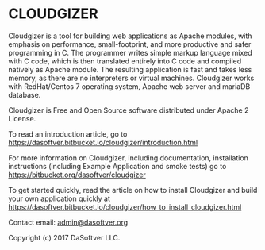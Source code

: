 # CLOUDGIZER 

Cloudgizer is a tool for building web applications as Apache modules, with emphasis on performance, small-footprint, and more productive and safer programming in C. The programmer writes simple markup language mixed with C code, which is then translated entirely into C code and compiled natively as Apache module. The resulting application is fast and takes less memory, as there are no interpreters or virtual machines. Cloudgizer works with RedHat/Centos 7 operating system, Apache web server and mariaDB database. 

Cloudgizer is Free and Open Source software distributed under Apache 2 License.

To read an introduction article, go to https://dasoftver.bitbucket.io/cloudgizer/introduction.html

For more information on Cloudgizer, including documentation, installation instructions (including Example Application and smoke tests) go to https://bitbucket.org/dasoftver/cloudgizer

To get started quickly, read the article on how to install Cloudgizer and build your own application quickly at https://dasoftver.bitbucket.io/cloudgizer/how_to_install_cloudgizer.html

Contact email: admin@dasoftver.org

Copyright (c) 2017 DaSoftver LLC.

